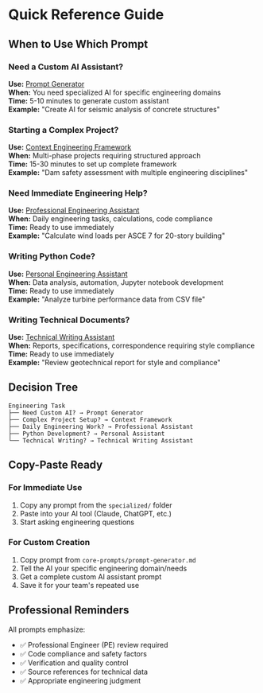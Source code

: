 # Quick Reference Guide

## When to Use Which Prompt

### Need a Custom AI Assistant?
**Use:** [Prompt Generator](../core-prompts/prompt-generator.md)  
**When:** You need specialized AI for specific engineering domains  
**Time:** 5-10 minutes to generate custom assistant  
**Example:** "Create AI for seismic analysis of concrete structures"

### Starting a Complex Project?
**Use:** [Context Engineering Framework](../core-prompts/context-engineering-framework.md)  
**When:** Multi-phase projects requiring structured approach  
**Time:** 15-30 minutes to set up complete framework  
**Example:** "Dam safety assessment with multiple engineering disciplines"

### Need Immediate Engineering Help?
**Use:** [Professional Engineering Assistant](../specialized/engineering-ai-assistant.md)  
**When:** Daily engineering tasks, calculations, code compliance  
**Time:** Ready to use immediately  
**Example:** "Calculate wind loads per ASCE 7 for 20-story building"

### Writing Python Code?
**Use:** [Personal Engineering Assistant](../specialized/personal-engineering-assistant.md)  
**When:** Data analysis, automation, Jupyter notebook development  
**Time:** Ready to use immediately  
**Example:** "Analyze turbine performance data from CSV file"

### Writing Technical Documents?
**Use:** [Technical Writing Assistant](../specialized/technical-writing-assistant.md)  
**When:** Reports, specifications, correspondence requiring style compliance  
**Time:** Ready to use immediately  
**Example:** "Review geotechnical report for style and compliance"

## Decision Tree

```
Engineering Task
├── Need Custom AI? → Prompt Generator
├── Complex Project Setup? → Context Framework  
├── Daily Engineering Work? → Professional Assistant
├── Python Development? → Personal Assistant
└── Technical Writing? → Technical Writing Assistant
```

## Copy-Paste Ready

### For Immediate Use
1. Copy any prompt from the `specialized/` folder
2. Paste into your AI tool (Claude, ChatGPT, etc.)
3. Start asking engineering questions

### For Custom Creation
1. Copy prompt from `core-prompts/prompt-generator.md`
2. Tell the AI your specific engineering domain/needs
3. Get a complete custom AI assistant prompt
4. Save it for your team's repeated use

## Professional Reminders

All prompts emphasize:
- ✅ Professional Engineer (PE) review required
- ✅ Code compliance and safety factors
- ✅ Verification and quality control
- ✅ Source references for technical data
- ✅ Appropriate engineering judgment